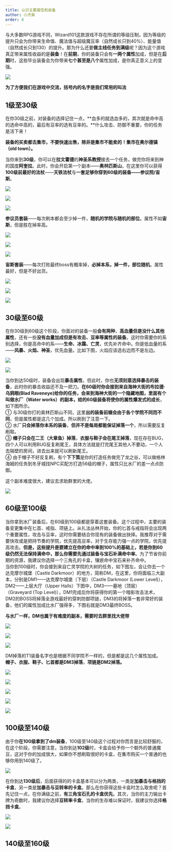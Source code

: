 ```yaml
---
title: 认识主要属性和装备
author: 小杰紫
order: 8
---
```

与大多数RPG游戏不同，Wizard101这款游戏不存在所谓的等级压制，因为等级的提升只会为你带来生命值、魔法值与超级魔豆率（自然成长只到40%）、能量值（自然成长只到130）的提升。那为什么还要**做主线任务到满级**呢？因为这个游戏真正带来属性收益的是**装备**！在**前期**，你的装备只会有**一两个属性**加成，但是在**后期**时，这些毕业装备会为你带来**七个甚至是八个**属性加成，是你真正意义上的变强。

![](/images/装备对比-1024x682.png)

**为了方便我们在游戏中交流，括号内的名字是我们常用的叫法**

## 1级至30级

在你30级之前，对装备的选择记住一点，**血多的就选血多的，其次就是命中高的选命中高的，最后有豆率的选有豆率的。**什么攻击、防御不重要，你的任务是活下来！  

 **装备的买卖都去集市，不要快速出售，除非是集市不能卖的！集市在奥尔德镇（old town）。**

当你来到**30级**，你可以在**拉文霍德**的**神圣系教授**接去一个任务，做完你将来到神的国度**阿奎拉**。此时，你会开启第一个副本——**奥林匹斯山**，在这里你可以获得**100级前最好的法杖**——**天铁法杖**与**一套足够你穿到60级的装备——参议院/宙斯**。

![](/images/奥山任务-1.png)

![](/images/奥山2-1024x677.png)

![](/images/奥山3-1024x680.png)

**参议员套装**——每次刷本都会至少掉一件，**随机的学院与随机的部位**。属性不如**宙斯**，但是胜在掉率高。

![](/images/参议员1.png)

![](/images/参议员2.png)

![](/images/参议员3.png)

**宙斯套装**——每次打败最终boss有概率掉，**必掉本系，掉一件，部位随机**。属性最好，但是不好出货。

![](/images/宙斯1.png)

![](/images/宙斯2.png)

![](/images/宙斯3.png)

## 30级至60级

在你30级到60级这个阶段，你面对的装备一般**会有两种**，**高血量但是没什么其他属性**，还有一些**没有血量加成但是有攻击、豆率等属性的装备**。这时你需要你的系别选择，你是高命中的系——**生命、冰霜、亡灵**，优先补齐命中。你是低血量的系——**风暴、火焰、神圣**，优先血量。比如下图，火焰应该选右边而不是左边。

![](/images/装备对比1.png)

![](/images/装备对比2.png)

当你到达50级时，装备会出现**暴击属性**，但此时，你也**无须刻意选择暴击的装备**，此时你的暴击收益还不及一把刀。**在60级时你会接到来自海神大街的布拉德·乌鸦眼(Blad Raveneye)给你的任务，会来到海神大街的一个隐藏地图，里面有个叫做水厂（Water works）的副本，给的60级装备将使你的属性爆发式的成长**，如下图所示。  
① 与30级你打的奥林匹斯山不同，这里**出的装备前缀会由于各个学院不同而不同**，但是属性都是这几个加成。所以刷到了注意一下。  
② 水厂**只会掉落你本系的装备**，**但并不是每局都能保证掉落一个**，所以需要反复刷取。  
③ **帽子只会在二王（大章鱼）掉落**，**衣服与鞋子会在尾王掉落**，现在存在BUG，四个人可以利用BUG反复刷尾王，具体方法就是打完尾王其他人不要动，一个人去隔壁的房间，进去出来就可以刷新尾王。  
④ 由于帽子不好反复刷，有个**下下策**是你的打造任务做完了龙之谷，可以做格林海姆的任务到冬牙城找NPC买配方打造56级的帽子，属性只比水厂的差一点点防御。

这个副本难度很大，建议去求助群里的大佬。

![](/images/水厂.png)

## 60级至100级

当你拿到水厂装备后，在60级到100级都是穿着这套装备。这个过程中，主要的装备变更集中在匕首、戒指、项链上。从扎法丛林开始，你的匕首与戒指将会出现两个重要属性，攻击与豆率，这时你需要结合你现有的装备做出抉择。我推荐对于需要快攻或是把持节奏的学院，优先提高豆率，对于生存能力强一点的学院，优先提高攻击。**但是，这些提升是要建立在你的命中率到100%的基础上，若是你到60级仍然无法保持满命中，那么你需要先通过装备与宝石补满命中率**。为了节省你前期的资源，我建议你选择一个三角孔的卡盒，镶嵌命中宝石来补齐命中。  
当你到100级时，你会接到来自亡灵学院的大树的任务，如下图左，会让你去一个达克摩尔城堡（Castle Darkmoor）的地方，简称DM，在这里，你将面临三大副本，分别是DM1——达克摩尔城堡（下层）（Castle Darkmoor (Lower Level)），DM2——上层大厅（Upper Halls）下图中，DM3——墓地（顶层）（Graveyard (Top Level)），DM1完成后你将获得你的第一个暗影攻击法术，DM2的BOSS将掉落全游戏最好的穿刺防御项链，DM3的将掉落一套非常好的装备，他们的属性加成比水厂强得多，下图右就是DM3最终BOSS。

**与水厂一样，DM也属于有难度的副本，需要时去群里找大佬带**

![](/images/DM1.png)

![](/images/DM2.png)

![](/images/DM3.png)

DM掉落的T1装备名字也是根据不同学院不一样的，但是都是这几个属性加成。  
**帽子、衣服、鞋子、匕首都是DM3掉落**，**项链是DM2掉落。**

![](/images/DM帽子.png)

![](/images/DM衣服.png)

![](/images/DM鞋子.png)

![](/images/DM匕首.png)

![](/images/DM项链.png)

## 100级至140级

由于你**在100级拿到了dm装备**，100级至140级这个过程对你而言是比较舒服的，在这个阶段，你需要注意，当你到达**102级**时，卡盒会给予你一个额外的普通魔豆，这对于你的加成很大，如果你不想刷取很好的卡盒，在集市购买一个普通的也够你用到140级了。

![](/images/卡盒2-1024x715.png)

在你到达**130级后**，后面获得的的卡盒基本可以分为两类，一类是**加暴击与格挡的卡盒**，另一类是**加暴击与豆转率的卡盒**。那么在你获得这些卡盒时怎么取舍呢？首先记住一点，在你满级之前，**有三角宝石孔的卡盒优先**。其次，当你的主力输出卡牌为奇数时，我建议你选择**豆转率卡盒**，当你的生存难以保证时，我建议你选择**格挡卡盒**。

![](/images/卡盒4.png)

![](/images/卡盒3.png)

## 140级至160级